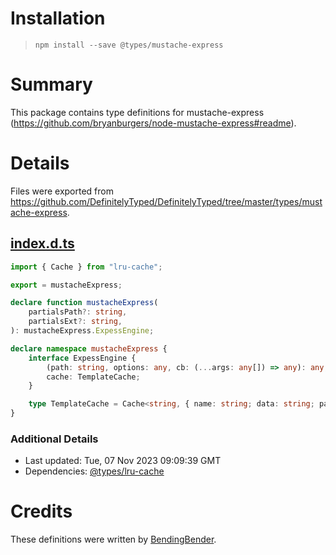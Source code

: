 # Installation
> `npm install --save @types/mustache-express`

# Summary
This package contains type definitions for mustache-express (https://github.com/bryanburgers/node-mustache-express#readme).

# Details
Files were exported from https://github.com/DefinitelyTyped/DefinitelyTyped/tree/master/types/mustache-express.
## [index.d.ts](https://github.com/DefinitelyTyped/DefinitelyTyped/tree/master/types/mustache-express/index.d.ts)
````ts
import { Cache } from "lru-cache";

export = mustacheExpress;

declare function mustacheExpress(
    partialsPath?: string,
    partialsExt?: string,
): mustacheExpress.ExpessEngine;

declare namespace mustacheExpress {
    interface ExpessEngine {
        (path: string, options: any, cb: (...args: any[]) => any): any;
        cache: TemplateCache;
    }

    type TemplateCache = Cache<string, { name: string; data: string; partials: string[] }>;
}

````

### Additional Details
 * Last updated: Tue, 07 Nov 2023 09:09:39 GMT
 * Dependencies: [@types/lru-cache](https://npmjs.com/package/@types/lru-cache)

# Credits
These definitions were written by [BendingBender](https://github.com/BendingBender).
